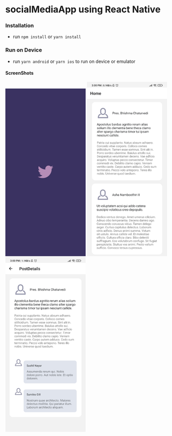 # socialMediaApp using React Native

### Installation

- run `npm install` or `yarn install`

### Run on Device

- run `yarn android` or `yarn ios` to run on device or emulator

#### ScreenShots

<img src="screenshots/1.jpg" width="250" />
<img src="screenshots/2.jpg" width="250" />
<img src="screenshots/3.jpg" width="250" />

